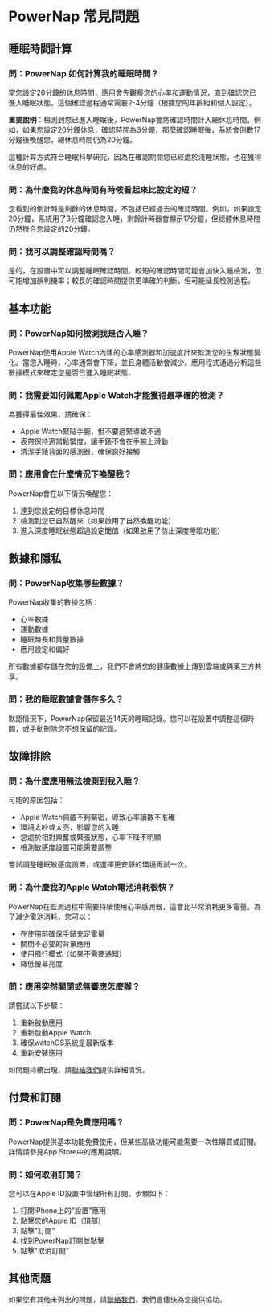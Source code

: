 # PowerNap 常見問題

## 睡眠時間計算

### 問：PowerNap 如何計算我的睡眠時間？

當您設定20分鐘的休息時間，應用會先觀察您的心率和運動情況，直到確認您已進入睡眠狀態。這個確認過程通常需要2-4分鐘（根據您的年齡組和個人設定）。

**重要說明**：檢測到您已進入睡眠後，PowerNap會將確認時間計入總休息時間。例如，如果您設定20分鐘休息，確認時間為3分鐘，那麼確認睡眠後，系統會倒數17分鐘後喚醒您，總休息時間仍為20分鐘。

這種計算方式符合睡眠科學研究，因為在確認期間您已經處於淺睡狀態，也在獲得休息的好處。

### 問：為什麼我的休息時間有時候看起來比設定的短？

您看到的倒計時是剩餘的休息時間，不包括已經過去的確認時間。例如，如果設定20分鐘，系統用了3分鐘確認您入睡，剩餘計時器會顯示17分鐘，但總體休息時間仍然符合您設定的20分鐘。

### 問：我可以調整確認時間嗎？

是的，在設置中可以調整睡眠確認時間。較短的確認時間可能會加快入睡檢測，但可能增加誤判機率；較長的確認時間提供更準確的判斷，但可能延長檢測過程。

## 基本功能

### 問：PowerNap如何檢測我是否入睡？

PowerNap使用Apple Watch內建的心率感測器和加速度計來監測您的生理狀態變化。當您入睡時，心率通常會下降，並且身體活動會減少。應用程式通過分析這些數據模式來確定您是否已進入睡眠狀態。

### 問：我需要如何佩戴Apple Watch才能獲得最準確的檢測？

為獲得最佳效果，請確保：
- Apple Watch緊貼手腕，但不要過緊導致不適
- 表帶保持適當鬆緊度，讓手錶不會在手腕上滑動
- 清潔手錶背面的感測器，確保良好接觸

### 問：應用會在什麼情況下喚醒我？

PowerNap會在以下情況喚醒您：
1. 達到您設定的目標休息時間
2. 檢測到您已自然醒來（如果啟用了自然喚醒功能）
3. 進入深度睡眠狀態超過設定閾值（如果啟用了防止深度睡眠功能）

## 數據和隱私

### 問：PowerNap收集哪些數據？

PowerNap收集的數據包括：
- 心率數據
- 運動數據
- 睡眠時長和質量數據
- 應用設定和偏好

所有數據都存儲在您的設備上，我們不會將您的健康數據上傳到雲端或與第三方共享。

### 問：我的睡眠數據會儲存多久？

默認情況下，PowerNap保留最近14天的睡眠記錄。您可以在設置中調整這個時間，或手動刪除您不想保留的記錄。

## 故障排除

### 問：為什麼應用無法檢測到我入睡？

可能的原因包括：
- Apple Watch佩戴不夠緊密，導致心率讀數不准確
- 環境太吵或太亮，影響您的入睡
- 您處於相對興奮或緊張狀態，心率下降不明顯
- 檢測敏感度設置可能需要調整

嘗試調整睡眠敏感度設置，或選擇更安靜的環境再試一次。

### 問：為什麼我的Apple Watch電池消耗很快？

PowerNap在監測過程中需要持續使用心率感測器，這會比平常消耗更多電量。為了減少電池消耗，您可以：
- 在使用前確保手錶充足電量
- 關閉不必要的背景應用
- 使用飛行模式（如果不需要通知）
- 降低螢幕亮度

### 問：應用突然關閉或無響應怎麼辦？

請嘗試以下步驟：
1. 重新啟動應用
2. 重新啟動Apple Watch
3. 確保watchOS系統是最新版本
4. 重新安裝應用

如問題持續出現，請[聯絡我們](Contact.md)提供詳細情況。

## 付費和訂閱

### 問：PowerNap是免費應用嗎？

PowerNap提供基本功能免費使用，但某些高級功能可能需要一次性購買或訂閱。詳情請參見App Store中的應用說明。

### 問：如何取消訂閱？

您可以在Apple ID設置中管理所有訂閱。步驟如下：
1. 打開iPhone上的"設置"應用
2. 點擊您的Apple ID（頂部）
3. 點擊"訂閱"
4. 找到PowerNap訂閱並點擊
5. 點擊"取消訂閱"

## 其他問題

如果您有其他未列出的問題，請[聯絡我們](Contact.md)，我們會儘快為您提供協助。 